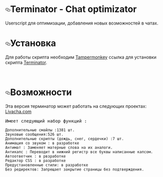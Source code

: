 <h1><a id="Terminator" class="anchor" aria-hidden="true" href="#install"><svg class="octicon octicon-link" viewBox="0 0 16 16"
            version="1.1" width="16" height="16" aria-hidden="true">
            <path fill-rule="evenodd" d="M4 9h1v1H4c-1.5 0-3-1.69-3-3.5S2.55 3 4 3h4c1.45 0 3 1.69 3 3.5 0 1.41-.91 2.72-2 3.25V8.59c.58-.45 1-1.27 1-2.09C10 5.22 8.98 4 8 4H4c-.98 0-2 1.22-2 2.5S3 9 4 9zm9-3h-1v1h1c1 0 2 1.22 2 2.5S13.98 12 13 12H9c-.98 0-2-1.22-2-2.5 0-.83.42-1.64 1-2.09V6.25c-1.09.53-2 1.84-2 3.25C6 11.31 7.55 13 9 13h4c1.45 0 3-1.69 3-3.5S14.5 6 13 6z"></path>
        </svg></a>Terminator - Chat optimizator</h1>
Userscript для оптимизации, добавления новых возможностей в чатах.
<br>
<h1><a id="install" class="anchor" aria-hidden="true" href="#sites"><svg class="octicon octicon-link" viewBox="0 0 16 16"
            version="1.1" width="16" height="16" aria-hidden="true">
            <path fill-rule="evenodd" d="M4 9h1v1H4c-1.5 0-3-1.69-3-3.5S2.55 3 4 3h4c1.45 0 3 1.69 3 3.5 0 1.41-.91 2.72-2 3.25V8.59c.58-.45 1-1.27 1-2.09C10 5.22 8.98 4 8 4H4c-.98 0-2 1.22-2 2.5S3 9 4 9zm9-3h-1v1h1c1 0 2 1.22 2 2.5S13.98 12 13 12H9c-.98 0-2-1.22-2-2.5 0-.83.42-1.64 1-2.09V6.25c-1.09.53-2 1.84-2 3.25C6 11.31 7.55 13 9 13h4c1.45 0 3-1.69 3-3.5S14.5 6 13 6z"></path>
        </svg></a>Установка</h1>
<p>Для работы скрипта необходим <a href="https://tampermonkey.net/index.php?ext=dhdg">Tampermonkey</a> ссылка для
    установки скрипта <a href="https://semanticworld.github.io/terminator/terminator.user.js">Terminator</a>.</p>
<br>
<h1><a id="sites" class="anchor" aria-hidden="true" href="#sites"><svg class="octicon octicon-link" viewBox="0 0 16 16"
            version="1.1" width="16" height="16" aria-hidden="true">
            <path fill-rule="evenodd" d="M4 9h1v1H4c-1.5 0-3-1.69-3-3.5S2.55 3 4 3h4c1.45 0 3 1.69 3 3.5 0 1.41-.91 2.72-2 3.25V8.59c.58-.45 1-1.27 1-2.09C10 5.22 8.98 4 8 4H4c-.98 0-2 1.22-2 2.5S3 9 4 9zm9-3h-1v1h1c1 0 2 1.22 2 2.5S13.98 12 13 12H9c-.98 0-2-1.22-2-2.5 0-.83.42-1.64 1-2.09V6.25c-1.09.53-2 1.84-2 3.25C6 11.31 7.55 13 9 13h4c1.45 0 3-1.69 3-3.5S14.5 6 13 6z"></path>
        </svg></a>Возможности</h1>
<p>Эта версия терминатор может работать на следующих проектах: <a href="https://livacha.com/">Livacha.com</a></p>

<pre>
Имеет следующий набор функций :
<code>
Дополнительные смайлы :1381 шт.
Звуковые сообщения:526 шт.
Дополнительные скрипты (дождь, снег, сердечки) :7 шт.
Анимация со звуком : в разработке
Антимат : Заменяет матерные слова на их аналоги.
Антикапс : Переводит в нижний регистр все буквы написанные капсом.
Автоответчик : в рвзработке
Редактор CSS : в разработке
Предустановленные стили: в разработке
Без редиректов: Запрещает закрытие страницы без подтверждения.
</code>
</pre>
